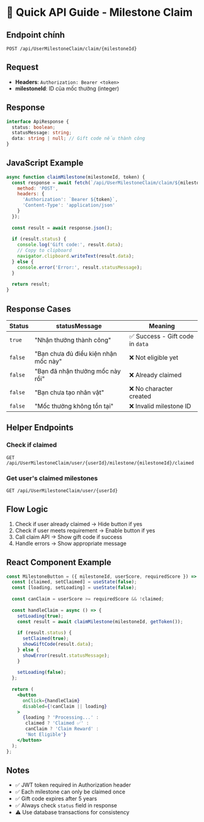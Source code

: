 # 🎯 Quick API Guide - Milestone Claim

## Endpoint chính

```
POST /api/UserMilestoneClaim/claim/{milestoneId}
```

## Request
- **Headers**: `Authorization: Bearer <token>`
- **milestoneId**: ID của mốc thưởng (integer)

## Response
```typescript
interface ApiResponse {
  status: boolean;
  statusMessage: string;
  data: string | null; // Gift code nếu thành công
}
```

## JavaScript Example
```javascript
async function claimMilestone(milestoneId, token) {
  const response = await fetch(`/api/UserMilestoneClaim/claim/${milestoneId}`, {
    method: 'POST',
    headers: {
      'Authorization': `Bearer ${token}`,
      'Content-Type': 'application/json'
    }
  });
  
  const result = await response.json();
  
  if (result.status) {
    console.log('Gift code:', result.data);
    // Copy to clipboard
    navigator.clipboard.writeText(result.data);
  } else {
    console.error('Error:', result.statusMessage);
  }
  
  return result;
}
```

## Response Cases

| Status | statusMessage | Meaning |
|--------|---------------|---------|
| `true` | "Nhận thưởng thành công" | ✅ Success - Gift code in `data` |
| `false` | "Bạn chưa đủ điều kiện nhận mốc này" | ❌ Not eligible yet |
| `false` | "Bạn đã nhận thưởng mốc này rồi" | ❌ Already claimed |
| `false` | "Bạn chưa tạo nhân vật" | ❌ No character created |
| `false` | "Mốc thưởng không tồn tại" | ❌ Invalid milestone ID |

## Helper Endpoints

### Check if claimed
```
GET /api/UserMilestoneClaim/user/{userId}/milestone/{milestoneId}/claimed
```

### Get user's claimed milestones
```
GET /api/UserMilestoneClaim/user/{userId}
```

## Flow Logic
1. Check if user already claimed → Hide button if yes
2. Check if user meets requirement → Enable button if yes  
3. Call claim API → Show gift code if success
4. Handle errors → Show appropriate message

## React Component Example
```jsx
const MilestoneButton = ({ milestoneId, userScore, requiredScore }) => {
  const [claimed, setClaimed] = useState(false);
  const [loading, setLoading] = useState(false);
  
  const canClaim = userScore >= requiredScore && !claimed;
  
  const handleClaim = async () => {
    setLoading(true);
    const result = await claimMilestone(milestoneId, getToken());
    
    if (result.status) {
      setClaimed(true);
      showGiftCode(result.data);
    } else {
      showError(result.statusMessage);
    }
    
    setLoading(false);
  };
  
  return (
    <button 
      onClick={handleClaim} 
      disabled={!canClaim || loading}
    >
      {loading ? 'Processing...' : 
       claimed ? 'Claimed ✅' : 
       canClaim ? 'Claim Reward' : 
       'Not Eligible'}
    </button>
  );
};
```

## Notes
- ✅ JWT token required in Authorization header
- ✅ Each milestone can only be claimed once
- ✅ Gift code expires after 5 years
- ✅ Always check `status` field in response
- ⚠️ Use database transactions for consistency
